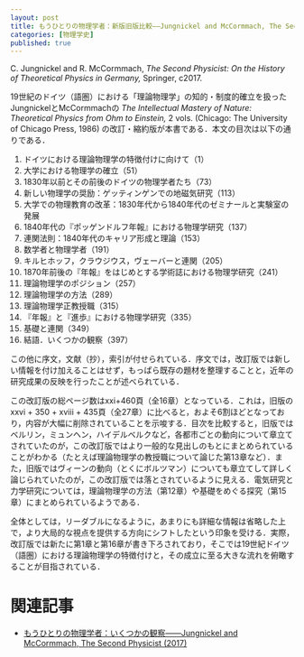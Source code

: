 ```yaml
---
layout: post
title: もうひとりの物理学者：新版旧版比較——Jungnickel and McCormmach, The Second Physicist (2017)
categories: [物理学史]
published: true
---
```


C. Jungnickel and R. McCormmach, _The Second Physicist: On the History of Theoretical Physics in Germany,_ Springer, c2017.

19世紀のドイツ（語圏）における「理論物理学」の知的・制度的確立を扱ったJungnickelとMcCormmachの _The Intellectual Mastery of Nature: Theoretical Physics from Ohm to Einstein,_ 2 vols. (Chicago: The University of Chicago Press, 1986) の改訂・縮約版が本書である．本文の目次は以下の通りである．

1. ドイツにおける理論物理学の特徴付けに向けて（1）
	<!-- * 1.1 物理学，理論物理学，実験物理学（2） -->
	<!-- * 1.2 理論物理学，数理物理学，用語法（5） -->
	<!-- * 1.3 理論物理学の本性，目的，方法 （11） -->
	<!-- * 1.4 理論物理学の方法，法則，発展（38） -->
	<!-- * 1.5 ドイツの物理学者の自身の研究に対する見解（41） -->
2. 大学における物理学の確立（51）
	<!-- * 2.1 陶冶（Bildung）の理念と哲学部の使命（53） -->
	<!-- * 2.2 物理学教授たちの任務と試行錯誤（58） -->
	<!-- * 2.3 初期の教科書に見る物理学の世界（63） -->
	<!-- * 2.4 自然哲学（69） -->
3. 1830年以前とその前後のドイツの物理学者たち（73）
	<!-- * 3.1 物理学の学術誌と物理学研究（76） -->
	<!-- * 3.2 オームの研究（84） -->
	<!-- * 3.3 物理学者としてのオーム（94） -->
	<!-- * 3.4 ヴェーバーの研究（103） -->
	<!-- * 3.5 ノイマンの研究（108） -->
4. 新しい物理学の奨励：ゲッティンゲンでの地磁気研究（113）
   <!-- * 4.1 地磁気研究へのガウスの興味（115） -->
   <!-- * 4.2 数理的テクニックと器械技術の発展（118） -->
   <!-- * 4.3 地磁気観測の組織（121） -->
   <!-- * 4.4 電気への拡張（122） -->
5. 大学での物理教育の改革：1830年代から1840年代のゼミナールと実験室の発展
   <!-- * 5.1 最初の物理学教育実験室（128） -->
   <!-- * 5.2 物理学ゼミナール（129） -->
   <!-- * 5.3 ゼミナール運営（131） -->
   <!-- * 5.4 その他の新しい組織（134） -->
6. 1840年代の『ポッゲンドルフ年報』における物理学研究（137）
   <!-- * 6.1 ドイツ物理学の国外での認知（137） -->
   <!-- * 6.2 『年報』に登場する物理学者と物理学（138） -->
   <!-- * 6.3 『年報』に登場する科学の共通基盤（140） -->
   <!-- * 6.4 実験研究（143） -->
   <!-- * 6.5 理論研究（149） -->
7. 連関法則：1840年代のキャリア形成と理論（153）
   <!-- * 7.1 ゲッティンゲンとライプツィヒでの電気研究：ヴェーバー（154） -->
   <!-- * 7.2 ケーニヒスベルクでの電気研究：ノイマン（168） -->
   <!-- * 7.3 ベルリンでの電気研究：キルヒホッフ（174） -->
   <!-- * 7.4 ベルリンでの熱と電気の理論研究：ヘルムホルツとクラウジウス（179） -->
8. 数学者と物理学者（191）
   <!-- * 8.1 ガウス（191） -->
   <!-- * 8.2 ディリクレ：ガウスの後継者（194） -->
   <!-- * 8.3 リーマンの講義と研究（195） -->
   <!-- * 8.4 カール・ノイマン（201） -->
9. キルヒホッフ，クラウジウス，ヴェーバーと連関（205）
   <!-- * 9.1 ハイデルベルクのキルヒホッフ（205） -->
   <!-- * 9.2 チューリヒとボンのクラウジウス（219） -->
   <!-- * 9.3 ゲッティンゲンのヴェーバー（232） -->
   <!-- * 9.4 理論物理学，隣接分野，「高次の」統一（218） -->
10. 1870年前後の『年報』をはじめとする学術誌における物理学研究（241）
	<!-- * 10.1 寄稿者と内容（241） -->
	<!-- * 10.2 研究所所長による研究（244） -->
	<!-- * 10.3 研究の特色（246） -->
	<!-- * 10.4 その他の学術誌（252） -->
11. 理論物理学のポジション（257）
	<!-- * 11.1 ヘルムホルツとキルヒホフのベルリンへの異動（258） -->
	<!-- * 11.2 数理物理学・理論物理学の若手ポジション（Junior Positions）（267） -->
	<!-- * 11.3 物理工学（Technical Physics）による研究機関の増大（283） -->
12. 理論物理学の方法（289）
	<!-- * 12.1 分子力学（289） -->
	<!-- * 12.2 現象論（294） -->
	<!-- * 12.3 原理（298） -->
	<!-- * 12.4 アナロジー（300） -->
	<!-- * 12.5 提示法：講義（304） -->
13. 理論物理学正教授職（315）
	<!-- * 13.1 ゲッティンゲンの理論物理学講座（315） -->
	<!-- * 13.2 ミュンヘンの理論物理学講座（317） -->
	<!-- * 13.3 ベルリンの理論物理学講座（320） -->
	<!-- * 13.4 ライプツィヒの理論物理学講座（322） -->
	<!-- * 13.5 ケーニヒスベルクの理論物理学講座（325） -->
	<!-- * 13.6 1890年代のドイツ物理学における理論物理学の地位（326） -->
14. 『年報』と『進歩』における物理学研究（335）
	<!-- * 14.1 寄稿者と内容（335） -->
	<!-- * 14.2 分子的な研究（338） -->
	<!-- * 14.3 光学理論（340） -->
	<!-- * 14.4 電気力学（341） -->
	<!-- * 14.5 物理の知識の分類：『物理学の進歩』（344） -->
15. 基礎と連関（349）
	<!-- * 15.1 力学（351） -->
	<!-- * 15.2 エネルギー（360） -->
	<!-- * 15.3 電磁気学（364） -->
	<!-- * 15.4 熱力学と作用量子（373） -->
	<!-- * 15.5 相対性（383） -->
	<!-- * 15.6 物理学の連関に関するアインシュタインの見解と数学の灯（388） -->
16. 結語．いくつかの観察（397）

この他に序文，文献（抄），索引が付せられている．序文では，改訂版では新しい情報を付け加えることはせず，もっぱら既存の題材を整理することと，近年の研究成果の反映を行ったことが述べられている．

この改訂版の総ページ数はxxi+460頁（全16章）となっている．これは，旧版のxxvi + 350 + xviii + 435頁（全27章）に比べると，およそ6割ほどとなっており，内容が大幅に削除されていることを示唆する．目次を比較すると，旧版ではベルリン，ミュンヘン，ハイデルベルクなど，各都市ごとの動向について章立てされていたのが，この改訂版ではより一般的な見出しのもとにまとめられていることがわかる（たとえば理論物理学の教授職について論じた第13章など）．また，旧版ではヴィーンの動向（とくにボルツマン）についても章立てして詳しく論じられていたのが，この改訂版では落とされているように見える．電気研究と力学研究については，理論物理学の方法（第12章）や基礎をめぐる探究（第15章）にまとめられているようである．

全体としては，リーダブルになるように，あまりにも詳細な情報は省略した上で，より大局的な視点を提供する方向にシフトしたという印象を受ける．実際，改訂版では新たに第1章と第16章が書き下ろされており，そこでは19世紀ドイツ（語圏）における理論物理学の特徴付けと，その成立に至る大きな流れを俯瞰することが目指されている．

# 関連記事

* [もうひとりの物理学者：いくつかの観察——Jungnickel and McCormmach, The Second Physicist (2017)](http://hinaba.org/mikro-und-makro/2017/09/09/01.html)
